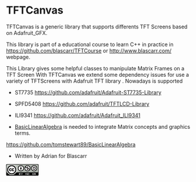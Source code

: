 # TFTCanvas
TFTCanvas is a generic library that supports differents TFT Screens based on Adafruit_GFX.

This library is part of a educational course to learn C++ in practice in https://github.com/blascarr/TFTCourse or http://www.blascarr.com/ webpage.


This Library gives some helpful classes to manipulate Matrix Frames on a TFT Screen
With TFTCanvas we extend some dependency issues for use a variety of TFTScreens with Adafruit TFT library .
Nowadays is supported

 *	ST7735 			  https://github.com/adafruit/Adafruit-ST7735-Library
 *	SPFD5408 			https://github.com/adafruit/TFTLCD-Library
 *	ILI9341 			https://github.com/adafruit/Adafruit_ILI9341


 *	<a href="https://github.com/tomstewart89/BasicLinearAlgebra">BasicLinearAlgebra</a> is needed to integrate Matrix concepts and graphics terms.

https://github.com/tomstewart89/BasicLinearAlgebra

 * Written by Adrian for Blascarr


![Creatice Commons Licence](img/icon_cc.png)